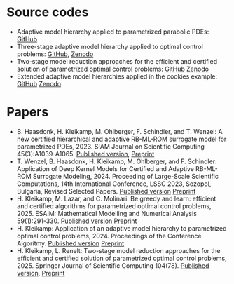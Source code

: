 # Source codes

- Adaptive model hierarchy applied to parametrized parabolic PDEs: [GitHub](https://github.com/ftschindler/paper-2022-certified-adaptive-RB-ML-ROM-hierarchy)
- Three-stage adaptive model hierarchy applied to optimal control problems: [GitHub](https://github.com/HenKlei/ADAPTIVE-ML-OPT-CONTROL), [Zenodo](https://zenodo.org/records/10669855)
- Two-stage model reduction approaches for the efficient and certified solution of parametrized optimal control problems: [GitHub](https://github.com/HenKlei/REDUCED-OPT-CONTROL/) [Zenodo](https://zenodo.org/record/13382950)
- Extended adaptive model hierarchies applied in the cookies example: [GitHub](https://github.com/HenKlei/ADAPTIVE-REDUCED-OPT-CONTROL) [Zenodo](https://zenodo.org/record/13652744)

# Papers

- B. Haasdonk, H. Kleikamp, M. Ohlberger, F. Schindler, and T. Wenzel: A new certified hierarchical and adaptive RB-ML-ROM surrogate model for parametrized PDEs, 2023. SIAM Journal on Scientific Computing 45(3):A1039-A1065. [Published version](https://epubs.siam.org/doi/10.1137/22M1493318), [Preprint](https://arxiv.org/abs/2204.13454)
- T. Wenzel, B. Haasdonk, H. Kleikamp, M. Ohlberger, and F. Schindler: Application of Deep Kernel Models for Certified and Adaptive RB-ML-ROM Surrogate Modeling, 2024. Proceeding of Large-Scale Scientific Computations, 14th International Conference, LSSC 2023, Sozopol, Bulgaria, Revised Selected Papers. [Published version](https://doi.org/10.1007/978-3-031-56208-2_11) [Preprint](https://arxiv.org/abs/2302.14526)
- H. Kleikamp, M. Lazar, and C. Molinari: Be greedy and learn: efficient and certified algorithms for parametrized optimal control problems, 2025. ESAIM: Mathematical Modelling and Numerical Analysis 59(1):291-330. [Published version](https://doi.org/10.1051/m2an/2024074) [Preprint](https://arxiv.org/abs/2307.15590)
- H. Kleikamp: Application of an adaptive model hierarchy to parametrized optimal control problems, 2024. Proceedings of the Conference Algoritmy. [Published version](http://www.iam.fmph.uniba.sk/amuc/ojs/index.php/algoritmy/article/view/2145) [Preprint](https://arxiv.org/abs/2402.10708)
- H. Kleikamp, L. Renelt: Two-stage model reduction approaches for the efficient and certified solution of parametrized optimal control problems, 2025. Springer Journal of Scientific Computing 104(78). [Published version](https://doi.org/10.1007/s10915-025-02988-w), [Preprint](https://doi.org/10.48550/ARXIV.2408.15900)
